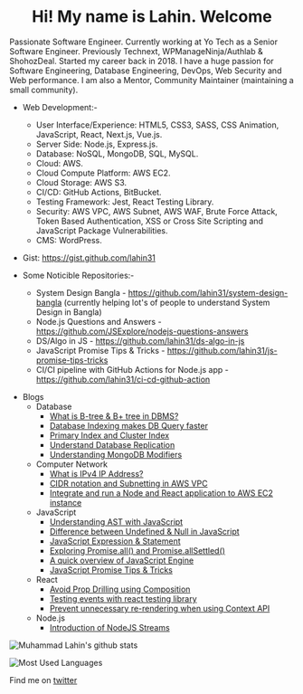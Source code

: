 <h1 align="center">Hi! My name is Lahin. Welcome</h1>

Passionate Software Engineer. Currently working at Yo Tech as a Senior Software Engineer. Previously Technext, WPManageNinja/Authlab & ShohozDeal. Started my career back in 2018. I have a huge passion for Software Engineering, Database Engineering, DevOps, Web Security and Web performance. I am also a Mentor, Community Maintainer (maintaining a small community).

* Web Development:-
    * User Interface/Experience: HTML5, CSS3, SASS, CSS Animation, JavaScript, React, Next.js, Vue.js.
    * Server Side: Node.js, Express.js.
    * Database: NoSQL, MongoDB, SQL, MySQL.
    * Cloud: AWS.
    * Cloud Compute Platform: AWS EC2.
    * Cloud Storage: AWS S3.
    * CI/CD: GitHub Actions, BitBucket.
    * Testing Framework: Jest, React Testing Library.
    * Security: AWS VPC, AWS Subnet, AWS WAF, Brute Force Attack, Token Based Authentication, XSS or Cross Site Scripting and JavaScript Package Vulnerabilities.
    * CMS: WordPress.
    
* Gist: https://gist.github.com/lahin31

* Some Noticible Repositories:-
    * System Design Bangla - https://github.com/lahin31/system-design-bangla (currently helping lot's of people to understand System Design in Bangla)
    * Node.js Questions and Answers - https://github.com/JSExplore/nodejs-questions-answers
    * DS/Algo in JS - https://github.com/lahin31/ds-algo-in-js
    * JavaScript Promise Tips & Tricks - https://github.com/lahin31/js-promise-tips-tricks
    * CI/CI pipeline with GitHub Actions for Node.js app - https://github.com/lahin31/ci-cd-github-action
 
- Blogs
  - Database
    - [What is B-tree & B+ tree in DBMS?](https://codemacaw.com/2023/06/24/what-is-b-tree-b-tree-in-dbms/)
    - [Database Indexing makes DB Query faster](https://codemacaw.com/2023/04/04/database-indexing-makes-db-query-faster)
    - [Primary Index and Cluster Index](https://codemacaw.com/2023/04/12/primary-index-and-cluster-index/)
    - [Understand Database Replication](https://codemacaw.com/2023/06/02/understand-database-replication/)
    - [Understanding MongoDB Modifiers](https://codemacaw.com/2021/06/11/understanding-mongodb-modifiers/)
  - Computer Network
    - [What is IPv4 IP Address?](https://codemacaw.com/2023/02/19/what-is-ipv4-ip-address/)
    - [CIDR notation and Subnetting in AWS VPC](https://codemacaw.com/2023/05/13/cidr-notation-and-subnetting-in-aws-vpc/)
    - [Integrate and run a Node and React application to AWS EC2 instance](https://codemacaw.com/2023/08/06/integrate-and-run-a-node-and-react-application-to-aws-ec2-instance/)
  - JavaScript
    - [Understanding AST with JavaScript](https://codemacaw.com/2019/10/16/understanding-ast-with-js/)
    - [Difference between Undefined & Null in JavaScript](https://codemacaw.com/2019/11/11/difference-between-undefined-null-in-javascript/)
    - [JavaScript Expression & Statement](https://codemacaw.com/2019/11/14/javascript-expression-statement/)
    - [Exploring Promise.all() and Promise.allSettled()](https://codemacaw.com/2021/03/24/exploring-promise-all-and-promise-allsettled/)
    - [A quick overview of JavaScript Engine](https://codemacaw.com/2022/04/18/a-quick-overview-of-javascript-engine/)
    - [JavaScript Promise Tips & Tricks](https://codemacaw.com/2023/03/02/javascript-promises-tips-tricks/)
  - React
    - [Avoid Prop Drilling using Composition](https://codemacaw.com/2019/12/06/avoid-prop-drilling-using-composition/)
    - [Testing events with react testing library](https://codemacaw.com/2021/11/12/testing-events-with-react-testing-library/)
    - [Prevent unnecessary re-rendering when using Context API](https://codemacaw.com/2021/11/21/prevent-unnecessary-re-rendering-when-using-context-api/)
  - Node.js
    - [Introduction of NodeJS Streams](https://codemacaw.com/2019/11/29/introduction-of-nodejs-streams/)
    

![Muhammad Lahin's github stats](https://github-readme-stats.vercel.app/api?username=lahin31&count_private=true)

![Most Used Languages](https://github-readme-stats.vercel.app/api/top-langs/?username=lahin31&layout=compact)

Find me on [twitter](https://twitter.com/lahin31)
